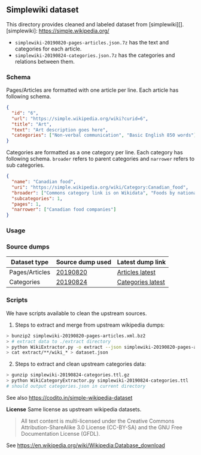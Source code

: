 ## Simplewiki dataset
This directory provides cleaned and labeled dataset from [simplewiki][].
[simplewiki]: https://simple.wikipedia.org/

* `simplewiki-20190820-pages-articles.json.7z` has the text and categories for each article.
* `simplewiki-20190824-categories.json.7z` has the categories and relations between them.

### Schema

Pages/Articles are formatted with one article per line. Each article has
following schema.
```json
{
  "id": "6",
  "url": "https://simple.wikipedia.org/wiki?curid=6",
  "title": "Art",
  "text": "Art description goes here",
  "categories": ["Non-verbal communication", "Basic English 850 words"]
}
```
Categories are formatted as a one category per line. Each category has following
schema. `broader` refers to parent categories and `narrower` refers to sub
categories.
```json
{
  "name": "Canadian food",
  "uri": "https://simple.wikipedia.org/wiki/Category:Canadian_food",
  "broader": ["Commons category link is on Wikidata", "Foods by nationality", "Canada"],
  "subcategories": 1, 
  "pages": 1,
  "narrower": ["Canadian food companies"]
}
```

### Usage


### Source dumps

| Dataset type   | Source dump used | Latest dump link      |
|----------------|------------------|-----------------------|
| Pages/Articles | [20190820][]     | [Articles latest][]   |
| Categories     | [20190824][]     | [Categories latest][] |

[20190820]: https://dumps.wikimedia.org/simplewiki/20190820/simplewiki-20190820-pages-articles.xml.bz2
[20190824]: https://dumps.wikimedia.org/other/categoriesrdf/20190824/simplewiki-20190824-categories.ttl.gz

[Articles latest]: https://dumps.wikimedia.org/simplewiki/
[Categories latest]: https://dumps.wikimedia.org/other/categoriesrdf/latest

### Scripts
We have scripts available to clean the upstream sources.

1. Steps to extract and merge from upstream wikipedia dumps:
```bash
> bunzip2 simplewiki-20190820-pages-articles.xml.bz2
> # extract data to ./extract directory
> python WikiExtractor.py -o extract --json simplewiki-20190820-pages-articles.xml -q
> cat extract/**/wiki_* > dataset.json
```

2. Steps to extract and clean upstream categories data:
```bash
> gunzip simplewiki-20190824-categories.ttl.gz
> python WikiCategoryExtractor.py simplewiki-20190824-categories.ttl
# should output categories.json in current directory
```

See also https://codito.in/simple-wikipedia-dataset

**License**
Same license as upstream wikipedia datasets.

> All text content is multi-licensed under the Creative Commons
> Attribution-ShareAlike 3.0 License (CC-BY-SA) and the GNU Free Documentation
> License (GFDL).

See https://en.wikipedia.org/wiki/Wikipedia:Database_download
